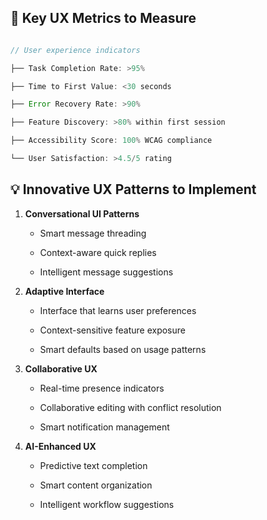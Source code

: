 ## 🎯 **Key UX Metrics to Measure**



```typescript

// User experience indicators

├── Task Completion Rate: >95%

├── Time to First Value: <30 seconds

├── Error Recovery Rate: >90%

├── Feature Discovery: >80% within first session

├── Accessibility Score: 100% WCAG compliance

└── User Satisfaction: >4.5/5 rating

```



## 💡 **Innovative UX Patterns to Implement**



1. **Conversational UI Patterns**

   - Smart message threading

   - Context-aware quick replies

   - Intelligent message suggestions



2. **Adaptive Interface**

   - Interface that learns user preferences

   - Context-sensitive feature exposure

   - Smart defaults based on usage patterns



3. **Collaborative UX**

   - Real-time presence indicators

   - Collaborative editing with conflict resolution

   - Smart notification management



4. **AI-Enhanced UX**

   - Predictive text completion

   - Smart content organization

   - Intelligent workflow suggestions